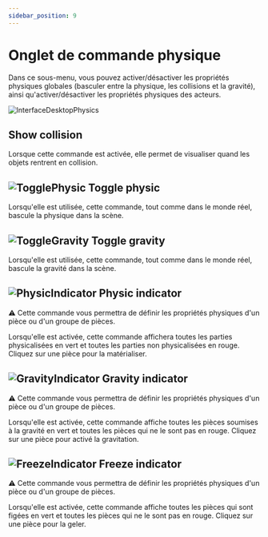 ```yaml
---
sidebar_position: 9
---
```


# Onglet de commande physique

Dans ce sous-menu, vous pouvez activer/désactiver les propriétés physiques globales (basculer entre la physique, les collisions et la gravité), ainsi qu'activer/désactiver les propriétés physiques des acteurs.

![InterfaceDesktopPhysics](/img/manuel-vr-user/manip-pc/intdeskPhysics.png)

## Show collision

Lorsque cette commande est activée, elle permet de visualiser quand les objets rentrent en collision.

## ![TogglePhysic](/img/manuel-vr-user/manip-pc/icons/togglePhysic.png) Toggle physic

Lorsqu'elle est utilisée, cette commande, tout comme dans le monde réel, bascule la physique dans la scène.

## ![ToggleGravity](/img/manuel-vr-user/manip-pc/icons/toggleGravity.png) Toggle gravity

Lorsqu'elle est utilisée, cette commande, tout comme dans le monde réel, bascule la gravité dans la scène.

## ![PhysicIndicator](/img/manuel-vr-user/manip-pc/icons/physicIndicator.png) Physic indicator

:warning: Cette commande vous permettra de définir les propriétés physiques d'un pièce ou d'un groupe de pièces.

Lorsqu'elle est activée, cette commande affichera toutes les parties physicalisées en vert et toutes les parties non physicalisées en rouge. Cliquez sur une pièce pour la matérialiser.

## ![GravityIndicator](/img/manuel-vr-user/manip-pc/icons/gravityIndicator.png) Gravity indicator

:warning: Cette commande vous permettra de définir les propriétés physiques d'un pièce ou d'un groupe de pièces.

Lorsqu'elle est activée, cette commande affiche toutes les pièces soumises à la gravité en vert et toutes les pièces qui ne le sont pas en rouge. Cliquez sur une pièce pour activé la gravitation.

## ![FreezeIndicator](/img/manuel-vr-user/manip-pc/icons/freezeIndicator.png) Freeze indicator

:warning: Cette commande vous permettra de définir les propriétés physiques d'un pièce ou d'un groupe de pièces.

Lorsqu'elle est activée, cette commande affiche toutes les pièces qui sont figées en vert et toutes les pièces qui ne le sont pas en rouge. Cliquez sur une pièce pour la geler.
